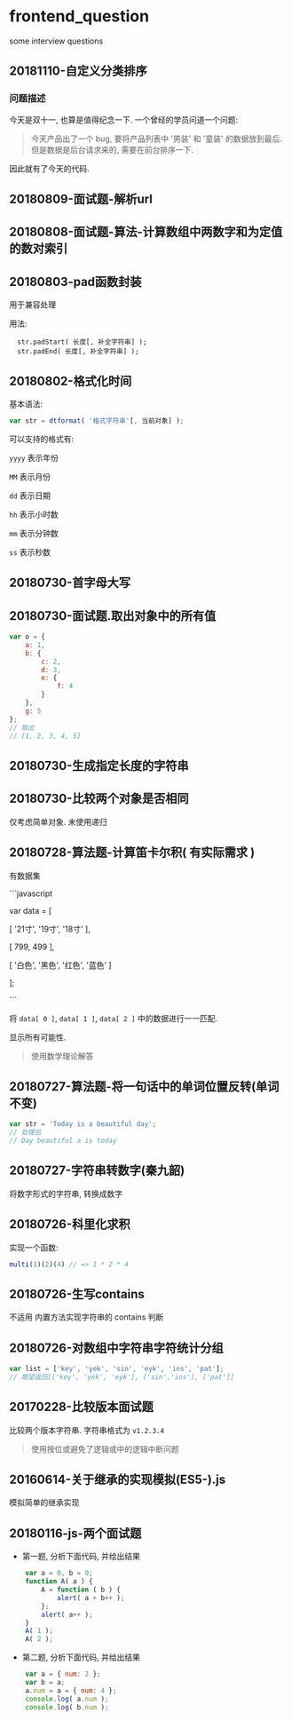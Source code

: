 # frontend_question
some interview questions

## 20181110-自定义分类排序

### 问题描述


今天是双十一, 也算是值得纪念一下. 一个曾经的学员问道一个问题:

> 今天产品出了一个 bug, 要将产品列表中 '男装' 和 '童装' 的数据放到最后. 但是数据是后台请求来的, 需要在前台排序一下.

因此就有了今天的代码.







## 20180809-面试题-解析url







## 20180808-面试题-算法-计算数组中两数字和为定值的数对索引





## 20180803-pad函数封装

用于兼容处理

用法:
```
  str.padStart( 长度[, 补全字符串] );
  str.padEnd( 长度[, 补全字符串] );
```


## 20180802-格式化时间

基本语法:

```js
var str = dtformat( '格式字符串'[, 当前对象] );
```

可以支持的格式有:

`yyyy` 表示年份

`MM` 表示月份

`dd` 表示日期

`hh` 表示小时数

`mm` 表示分钟数

`ss` 表示秒数







## 20180730-首字母大写

 





## 20180730-面试题.取出对象中的所有值

```js
var o = {
    a: 1,
    b: {
        c: 2,
        d: 3,
        e: {
            f: 4
        }
    },
    g: 5
};
// 取出
// [1, 2, 3, 4, 5]
```





## 20180730-生成指定长度的字符串



## 20180730-比较两个对象是否相同

仅考虑简单对象. 未使用递归



## 20180728-算法题-计算笛卡尔积( 有实际需求 )

有数据集

\```javascript

var data = [

  [ '21寸', '19寸', '18寸' ],

  [ 799, 499 ],

  [ '白色', '黑色', '红色', '蓝色' ]

];

\```

将 `data[ 0 ]`, `data[ 1 ]`, `data[ 2 ]` 中的数据进行一一匹配.

显示所有可能性.

> 使用数学理论解答





## 20180727-算法题-将一句话中的单词位置反转(单词不变)

```js
var str = 'Today is a beautiful day';
// 处理后
// Day beautiful a is today
```





## 20180727-字符串转数字(秦九韶)

将数字形式的字符串, 转换成数字





## 20180726-科里化求积

实现一个函数:

```js
multi(1)(2)(4) // => 1 * 2 * 4
```







## 20180726-生写contains

不适用 内置方法实现字符串的 contains 判断



## 20180726-对数组中字符串字符统计分组

```js
var list = ['key', 'yek', 'sin', 'eyk', 'ins', 'pat'];
// 期望返回[['key', 'yek', 'eyk'], ['sin','ins'], ['pat']]
```







## 20170228-比较版本面试题

比较两个版本字符串. 字符串格式为 `v1.2.3.4`

> 使用按位或避免了逻辑或中的逻辑中断问题





##  20160614-关于继承的实现模拟(ES5-).js

模拟简单的继承实现



## 20180116-js-两个面试题

- 第一题, 分析下面代码, 并给出结果
```javascript
    var a = 0, b = 0;
    function A( a ) {
        A = function ( b ) {
            alert( a + b++ );
        };
        alert( a++ );
    }
    A( 1 );
    A( 2 );
```
- 第二题, 分析下面代码, 并给出结果
```javascript
    var a = { num: 2 };
    var b = a;
    a.num = a = { num: 4 };
    console.log( a.num );
    console.log( b.num );
```